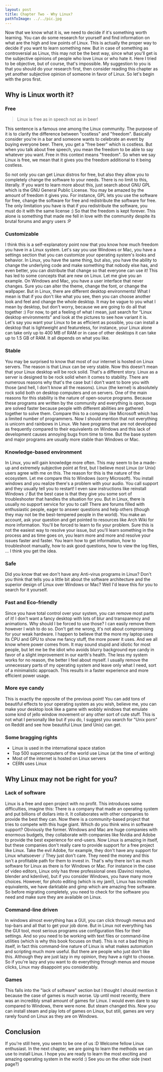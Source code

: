 ```yaml
---
layout: post
title: Chapter Two - Why Linux?
pathToImage: ../../pic.jpg
---
```


Now that we know what it is, we need to decide if it's something worth learning. You can do some research for yourself and find information on what are the high and low points of Linux. This is actually the proper way to decide if you want to learn something new. But in case of something as controversial as Linux, this may not be the best way, since what you'll get is the subjective opinions of people who love Linux or who hate it. Here I tried to be objective, but of course, that's impossible. My suggestion to you is that you should do your research first, then consider reading this chapter as yet another subjective opinion of someone in favor of Linux. So let's begin with the pros first.

## Why is Linux worth it?

### Free

> Linux is free as in speech not as in beer!

This sentence is a famous one among the Linux community. The purpose of it is to clarify the difference between "costless" and "freedom". Basically consider you're in a bar and someone wants to celebrate an event by buying everyone beer. There, you get a "free beer" which is costless. But when you talk about free speech, you mean the freedom to be able to say whatever you want. Free in this context means "freedom". So when we say Linux is free, we mean that it gives you the freedom additional to it being costless.

So not only you can get Linux distros for free, but also they allow you to completely change the software to your needs. There is no limit to this, literally. If you want to learn more about this, just search about GNU GPL which is the GNU General Public License. You may be amazed by the amount of freedom it gives you. For instance, GPL lets you use the software for free, change the software for free and redistribute the software for free. The only limitation you have is that if you redistribute the software, you must do it with the same license :) So that the freedom is kept forever. This alone is something that made me fell in love with the community despite its brutal forums and angry users :P

### Customizable

I think this is a self-explanatory point now that you know how much freedom you have in a Linux system. Let's say you use Windows or Mac, you have a settings section that you can customize your operating system's looks and behavior. In Linux, you have the same thing, but also, you have the ability to change the underlying code and make something that nobody else has, and even better, you can distribute that change so that everyone can use it! This has led to some concepts that are new on Linux. Let me give you an example. On Windows and Mac, you have a user interface that never changes. Sure you can alter the theme, change the font, or change the wallpaper. But in Linux, there are different desktop environments! What I mean is that if you don't like what you see, then you can choose another look and feel and change the whole desktop. It may be vague to you what I mean by desktop, but don't worry, because we are going to do all that together :) For now, to get a feeling of what I mean, just search for “Linux desktop environments” and look at the pictures to see how variant it is. Let's say you want your Linux to be as efficient as possible, you can install a desktop that is lightweight and featureless, for instance, your Linux alone can take only up to 400 MB of RAM or in case of other desktops it can take up to 1.5 GB of RAM. It all depends on what you like.

### Stable

You may be surprised to know that most of our internet is hosted on Linux servers. The reason is that Linux can be very stable. Now this doesn't mean that your Linux desktop will be rock solid. That's a different story. Linux as a server is designed to be rock solid when it comes to stability. There are numerous reasons why that's the case but I don't want to bore you with those (and hell, I don't know all the reasons). Linux (the kernel) is absolutely rock solid both on desktop computers and on servers. One of the main reasons for this stability is the nature of open-source programs. Because these programs are written by the community and everything is open, bugs are solved faster because people with different abilities are gathered together to solve them. Compare this to a company like Microsoft which has a limited number of programmers. Now I should mention that not everything is unicorn and rainbows in Linux. We have programs that are not developed as frequently compared to their equivalents on Windows and this lack of development causes annoying bugs from time to time. But the base system and major programs are usually more stable than Windows or Mac.

### Knowledge-based environment

In Linux, you will gain knowledge more often. This may seem to be a made-up and extremely subjective point at first, but I believe most Linux (or Unix) users agree with me on this. The reason for this is the nature of the ecosystem. Let me compare this to Windows (sorry Microsoft). You install windows and you realize there's a problem with your audio. You call support and they usually tell you to restart! I even saw instructions like reinstall Windows :/ But the best case is that they give you some sort of troubleshooter that handles the situation for you. But in Linux, there is usually no support service for you to call! There are forums filled with enthusiastic people, eager to answer questions and help others (though they may not be the best-tempered people in the world). You make an account, ask your question and get pointed to resources like Arch Wiki for more information. You'll be forced to learn to fix your problem. Sure this is not the easiest way to resolve your issue, but you'll learn something in the process and as time goes on, you learn more and more and resolve your issues faster and faster. You learn how to get information, how to troubleshoot manually, how to ask good questions, how to view the log files, ... I think you get the idea.

### Safe

Did you know that we don't have any Anti-virus programs in Linux? Don't you think that tells you a little bit about the software architecture and the superior design of Linux over Windows or Mac? Well I'd leave this for you to search for it yourself.

### Fast and Eco-friendly

Since you have total control over your system, you can remove most parts of it! I don't want a fancy desktop with lots of blur and transparency and animations. Why should I be forced to use those? I can easily remove them however I wish to do so. Don't get me wrong, it's not about compromising for your weak hardware. I happen to believe that the more my laptop uses its CPU and GPU to show me fancy stuff, the more power it uses. And we all know where power comes from. It may sound stupid and idiotic for most people, but let me be the idiot who avoids blurry background eye candy in favor of a slight improvement in our earth's health. The less my system works for no reason, the better I feel about myself. I usually remove the unnecessary parts of my operating system and leave only what I need, sort of a minimalistic approach. This results in a faster experience and more efficient power usage.

### More eye candy

This is exactly the opposite of the previous point! You can add tons of beautiful effects to your operating system as you wish, believe me, you can make your desktop look like a game with wobbly windows that emulate some kind of jello window movement or any other sort of cute stuff. This is not what I personally like but if you do, I suggest you search for "Unix porn" on Reddit and see how beautiful Linux (and Unix) can get.

### Some bragging rights

- Linux is used in the international space station
- Top 500 supercomputers of the world use Linux (at the time of writing)
- Most of the internet is hosted on Linux servers
- CERN uses Linux

## Why Linux may not be right for you?

### Lack of software

Linux is a free and open project with no profit. This introduces some difficulties, imagine this: There is a company that made an operating system and put billions of dollars into it. It collaborates with other companies to provide the best they can. Now there is a community-based project that tries to compete with this huge giant. Which do you think wins in software support? Obviously the former. Windows and Mac are huge companies with enormous budgets, they collaborate with companies like Nvidia and Adobe to provide the best experience for end-users. Now Linux is amazing in itself, but these companies don't really care to provide support for a free project like Linux. Take the evil Adobe, for example, they don't have any support for Linux whatsoever :/ They just don't care. They need the money and this isn't a profitable path for them to invest in. That's why there isn't as much software for Linux as there is for Windows or Mac. For instance in the case of video editors, Linux only has three professional ones (Davinci resolve, blender and kdenlive), but if you consider Windows, you have many more choices. However, for photo editing (which is my jam!), Linux has incredible equivalents, we have darktable and gimp which are amazing free software. So before migrating completely, you need to check for the software you need and make sure they are available on Linux.

### Command-line driven

In windows almost everything has a GUI, you can click through menus and top-bars and all that to get your job done. But in Linux not everything has the GUI tool, most serious programs use configuration files for their settings. And so you need to be working with text files or command-line utilities (which is why this book focuses on that). This is not a bad thing in itself, in fact this command-line nature of Linux is what makes automation and scripting much more useful. But there are people who just don't like this. Although they are just lazy in my opinion, they have a right to choose. So if you're lazy and you want to do everything through menus and mouse clicks, Linux may disappoint you considerably.

### Games

This falls into the "lack of software" section but I thought I should mention it because the case of games is much worse. Up until most recently, there was an incredibly small amount of games for Linux. I would even dare to say compared to Windows, there were none. But steam changed this. Now you can install steam and play lots of games on Linux, but still, games are very rarely found on Linux as they are on Windows.

## Conclusion

If you're still here, you seem to be one of us :D Welcome fellow Linux enthusiast. In the next chapter, we are going to learn the methods we can use to install Linux. I hope you are ready to learn the most exciting and amazing operating system in the world :) See you on the other side (next page?)

